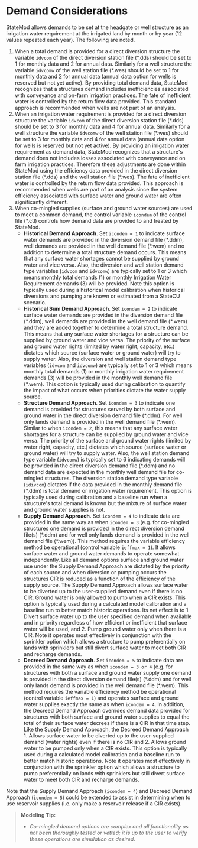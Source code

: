 # Demand Considerations #

StateMod allows demands to be set at the headgate or well structure as an irrigation water requirement at the 
irrigated land by month or by year (12 values repeated each year). The following are noted. 

1. When a total demand is provided for a direct diversion structure the variable `idvcom` of the direct diversion 
station file (\*.dds) should be set to 1 for monthly data and 2 for annual data. Similarly for a well structure 
the variable `idvcomw` of the well station file (\*.wes) should be set to 1 for monthly data and 2 for annual data 
(annual data option for wells is reserved but not yet active). By providing total demand data, StateMod recognizes 
that a structures demand includes inefficiencies associated with conveyance and on-farm irrigation practices. The 
fate of inefficient water is controlled by the return flow data provided. This standard approach is recommended when 
wells are not part of an analysis. 
2. When an irrigation water requirement is provided for a direct diversion structure the variable `idvcom` of the direct 
diversion station file (\*.dds) should be set to 3 for monthly data and 4 for annual data. Similarly for a well structure 
the variable `idvcomw` of the well station file (\*.wes) should be set to 3 for monthly data and 4 for annual data (annual 
data option for wells is reserved but not yet active). By providing an irrigation water requirement as demand data, StateMod 
recognizes that a structure's demand does not includes losses associated with conveyance and on farm irrigation practices. 
Therefore these adjustments are done within StateMod using the efficiency data provided in the direct diversion station file 
(\*.dds) and the well station file (\*.wes). The fate of inefficient water is controlled by the return flow data provided. This 
approach is recommended when wells are part of an analysis since the system efficiency associated with surface water and ground 
water are often significantly different. 
3. When co-mingled supplies (surface and ground water sources) are used to meet a common demand, the control variable `icondem` 
of the control file (\*.ctl) controls how demand data are provided to and treated by StateMod. 
	* **Historical Demand Approach**. Set `icondem = 1` to indicate surface water demands are provided in the diversion demand file 
(\*.ddm), well demands are provided in the well demand file (\*.wem) and no addition to determine a total structure demand occurs. 
This means that any surface water shortages cannot be supplied by ground water and vice versa. Also, the diversion and well 
station demand type variables (`idvcom` and `idvcomw`) are typically set to 1 or 3 which means monthly total demands (1) or monthly 
Irrigation Water Requirement demands (3) will be provided. Note this option is typically used during a historical model 
calibration when historical diversions and pumping are known or estimated from a StateCU scenario.
	* **Historical Sum Demand Approach**. Set `icondem = 2` to indicate surface water demands are provided in the diversion demand file 
(\*.ddm), well demands are provided in the well demand file (\*.wem) and they are added together to determine a total structure 
demand. This means that any surface water shortages for a structure can be supplied by ground water and vice versa. The priority 
of the surface and ground water rights (limited by water right, capacity, etc.) dictates which source (surface water or ground 
water) will try to supply water. Also, the diversion and well station demand type variables (`idvcom` and `idvcomw`) are typically 
set to 1 or 3 which means monthly total demands (1) or monthly irrigation water requirement demands (3) will be provided in the 
monthly well demand file (\*.wem). This option is typically used during calibration to quantify the impact of what occurs when 
priorities dictate the water supply source. 
	* **Structure Demand Approach**. Set `icondem = 3` to indicate one demand is provided for structures served by both surface 
and ground water in the direct diversion demand file (\*.ddm). For well only lands demand is provided in the well demand 
file (\*.wem). Similar to when `icondem = 2`, this means that any surface water shortages for a structure can be supplied by 
ground water and vice versa. The priority of the surface and ground water rights (limited by water right, capacity, etc.) 
dictates which source (surface water or ground water) will try to supply water. Also, the well station demand type variable 
(`idvcomw`) is typically set to 6 indicating demands will be provided in the direct diversion demand file (\*.ddm) and no demand 
data are expected in the monthly well demand file for co-mingled structures. The diversion station demand type variable 
(`idivcom`) dictates if the data provided in the monthly demand file (\*.ddm) is total demand or irrigation water requirement. 
This option is typically used during calibration and a baseline run when a structure's total demand is known but the mixture 
of surface water and ground water supplies is not. 
	* **Supply Demand Approach**. Set `icondem = 4` to indicate data are provided in the same way as when `icondem = 3` (e.g. for 
co-mingled structures one demand is provided in the direct diversion demand file(s) (\*.ddm) and for well only lands demand 
is provided in the well demand file (\*.wem)). This method requires the variable efficiency method be operational (control 
variable `ieffmax = 1`). It allows surface water and ground water demands to operate somewhat independently. Like all demand 
options surface and ground water use under the Supply Demand Approach are dictated by the priority of each source and when 
diversion or pumping occurs the structures CIR is reduced as a function of the efficiency of the supply source. The Supply 
Demand Approach allows surface water to be diverted up to the user-supplied demand even if there is no CIR. Ground water is 
only allowed to pump when a CIR exists. This option is typically used during a calculated model calibration and a baseline 
run to better match historic operations. Its net effect is to 1. Divert surface water up to the user specified demand when 
available and in priority regardless of how efficient or inefficient that surface water will be used, and 2. Pump ground 
water only when there is a CIR. Note it operates most effectively in conjunction with the sprinkler option which allows a 
structure to pump preferentially on lands with sprinklers but still divert surface water to meet both CIR and recharge 
demands. 
	* **Decreed Demand Approach**. Set `icondem = 5` to indicate data are provided in the same way as when `icondem = 3 or 4` 
(e.g. for structures with both a surface and ground water supply one demand is provided in the direct diversion demand 
file(s) (\*.ddm) and for well only lands demand is provided in the well demand file (\*.wem). This method requires the 
variable efficiency method be operational (control variable `ieffmax = 1`) and operates surface and ground water supplies 
exactly the same as when `icondem = 4`. In addition, the Decreed Demand Approach overrides demand data provided for structures 
with both surface and ground water supplies to equal the total of their surface water decrees if there is a CIR in that 
time step. Like the Supply Demand Approach, the Decreed Demand Approach 1. Allows surface water to be diverted up to the 
user-supplied demand (water rights) even if there is no CIR and 2. Allows ground water to be pumped only when a CIR exists. 
This option is typically used during a calculated model calibration and a baseline run to better match historic operations. 
Note it operates most effectively in conjunction with the sprinkler option which allows a structure to pump preferentially 
on lands with sprinklers but still divert surface water to meet both CIR and recharge demands.

Note that the Supply Demand Approach (`icondem = 4`) and Decreed Demand Approach (`icondem = 5`) could be extended to assist in 
determining when to use reservoir supplies (i.e. only make a reservoir release if a CIR exists). 

>**Modeling Tip:**
>* _Co-mingled demand options are complex and all functionality as not been thoroughly tested or vetted; it is up to the user to verify these operations are simulation as desired._